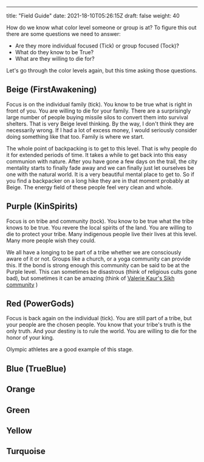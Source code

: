---
title: "Field Guide"
date: 2021-18-10T05:26:15Z
draft: false
weight: 40

How do we know what color level someone or group is at? To figure this out there are some questions we need to answer:

* Are they more individual focused (Tick) or group focused (Tock)?
* What do they know to be True?
* What are they willing to die for?

Let's go through the color levels again, but this time asking those questions.

## Beige (FirstAwakening)

Focus is on the individual family (tick). You know to be true what is right in front of you. You are willing to die for your family. There are a surprisingly large number of people buying missile silos to convert them into survival shelters. That is very Beige level thinking. By the way, I don't think they are necessarily wrong. If I had a lot of excess money, I would seriously consider doing something like that too. Family is where we start.

The whole point of backpacking is to get to this level. That is why people do it for extended periods of time. It takes a while to get back into this easy communion with nature. After you have gone a few days on the trail, the city mentality starts to finally fade away and we can finally just let ourselves be one with the natural world. It is a very beautiful mental place to get to. So if you find a backpacker on a long hike they are in that moment probably at Beige. The energy field of these people feel very clean and whole.

## Purple (KinSpirits)

Focus is on tribe and community (tock). You know to be true what the tribe knows to be true. You revere the local spirits of the land. You are willing to die to protect your tribe. Many indigenous people live their lives at this level. Many more people wish they could.

We all have a longing to be part of a tribe whether we are consciously aware of it or not. Groups like a church, or a yoga community can provide this. If the bond is strong enough this community can be said to be at the Purple level. This can sometimes be disastrous (think of religious cults gone bad), but sometimes it can be amazing (think of [Valerie Kaur's Sikh community](https://valariekaur.com/revolutionary-love-project/) )

## Red (PowerGods)

Focus is back again on the individual (tick). You are still part of a tribe, but your people are the chosen people. You know that your tribe's truth is the only truth. And your destiny is to rule the world. You are willing to die for the honor of your king.

Olympic athletes are a good example of this stage.

## Blue (TrueBlue)

## Orange

## Green

## Yellow

## Turquoise
